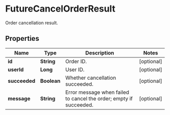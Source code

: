 
# FutureCancelOrderResult

Order cancellation result.

## Properties

Name | Type | Description | Notes
------------ | ------------- | ------------- | -------------
**id** | **String** | Order ID. |  [optional]
**userId** | **Long** | User ID. |  [optional]
**succeeded** | **Boolean** | Whether cancellation succeeded. |  [optional]
**message** | **String** | Error message when failed to cancel the order; empty if succeeded. |  [optional]

